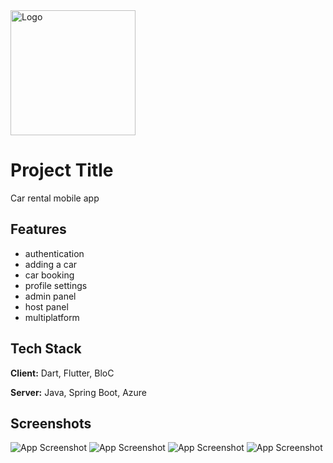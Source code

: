 
<img src="https://i.imghippo.com/files/3jeBW1718921055.png" alt="Logo" width="200" height="200">


# Project Title

Car rental mobile app


## Features

- authentication
- adding a car
- car booking
- profile settings
- admin panel
- host panel
- multiplatform


## Tech Stack

**Client:** Dart, Flutter, BloC

**Server:** Java, Spring Boot, Azure


## Screenshots

![App Screenshot](https://www.imghippo.com/i/6OMTZ1718921288.png)
![App Screenshot](https://www.imghippo.com/i/LRimz1718921343.png)
![App Screenshot](https://www.imghippo.com/i/nMyaN1718921374.png)
![App Screenshot](https://www.imghippo.com/i/jJA7D1718921413.png)

